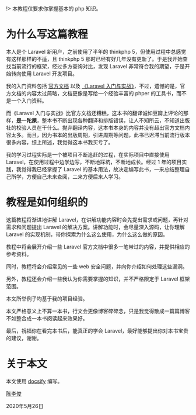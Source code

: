 !> 本教程仅要求你掌握基本的 php 知识。

# 为什么写这篇教程

本人是个 Laravel 新用户，之前使用了半年的 thinkphp 5，但使用过程中总感觉有这样那样的不适，且 thinkphp 5 那时已经有好几年没有更新了。于是我开始查找当前流行的框架，经过多方查询对比，发现 Laravel 非常符合我的期望，于是开始转向使用 Laravel 开发项目。

我的入门资料包括 [官方文档](https://learnku.com/docs/laravel) 以及 [《Laravel 入门与实战》](https://book.douban.com/subject/30190190/)，不过，遗憾的是，官方文档的内容太过简略，文档更像是写给一个经验丰富的 phper 的工具书，而不是一个入门资料。

而《Laravel 入门与实战》比官方文档还糟糕，这本书的翻译诚如豆瓣上评论的那样，**是一陀屎**，整本书不断出现各种翻译和排版错误，让人不知所云，不知道出版社的校验人员在干什么。抛弃翻译内容，这本书本身的内容并没有超出官方文档内容太多。而且，因为书本的出版周期，引进周期等问题，此书已迟滞当前流行版本很多内容，综上所述，我觉得这本书我买亏了。

我的学习过程实际是一个被项目不断追赶的过程，在实际项目中直接使用 Laravel，在使用过程中边学边写，不断地踩坑，不断地成长。经过 1 年的项目实践，我觉得我已经掌握了 Laravel 的基本用法，故决定编写此书，一来总结整理自己所学，方便自己未来查阅，二来方便后来人学习。

# 教程是如何组织的

这篇教程将渐进地讲解 Laravel，在讲解功能内容时会先提出需求或问题，再针对需求和问题提出 Laravel 的解决方案。讲解功能时，会尽量深入源码，让你理解 Laravel 的实现机制，带你探索为什么这么使用，为什么这么做的原因。

教程中将会展开介绍一些 Laravel 官方文档中很多一笔带过的内容，并提供相应的参考资料。

同时，教程将会介绍常见的一些 web 安全问题，并向你介绍如何处理这些漏洞。

另外，教程还会介绍一些我认为你需要掌握的知识，并不严格限定于 Laravel 框架范围。

本文所举例子均基于我的项目经验。

本文严格意义上不算一本书，行文会更像博客碎碎念，只是我觉得散成一篇篇博客不如整合成一本书阅读起来效果好。

最后，祝福你在看完本书后，能真正的学会 Laravel，最好能够提出你对本书宝贵的建议，谢谢。

# 关于本文

本文使用 [docsify](https://docsify.js.org/#/zh-cn/) 编写。

[陈李俊](https://chenlijun.com/)

2020年5月26日

